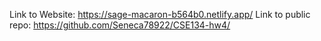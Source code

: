 Link to Website: https://sage-macaron-b564b0.netlify.app/
Link to public repo: https://github.com/Seneca78922/CSE134-hw4/
